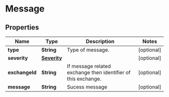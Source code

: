 

# Message

## Properties

Name | Type | Description | Notes
------------ | ------------- | ------------- | -------------
**type** | **String** | Type of message. |  [optional]
**severity** | [**Severity**](Severity.md) |  |  [optional]
**exchangeId** | **String** | If message related exchange then identifier of this exchange. |  [optional]
**message** | **String** | Sucess message |  [optional]





